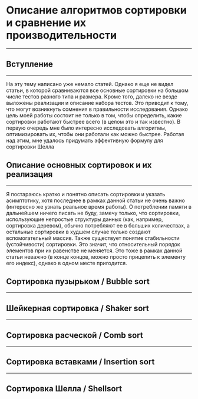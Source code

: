 # Описание алгоритмов сортировки и сравнение их производительности
---

## Вступление
---
На эту тему написано уже немало статей. Однако я еще не видел статьи, в которой сравниваются все основные сортировки на большом числе тестов разного типа и размера. Кроме того, далеко не везде выложены реализации и описание набора тестов. Это приводит к тому, что могут возникнуть сомнения в правильности исследования. Однако цель моей работы состоит не только в том, чтобы определить, какие сортировки работают быстрее всего (в целом это и так известно). В первую очередь мне было интересно исследовать алгоритмы, оптимизировать их, чтобы они работали как можно быстрее. Работая над этим, мне удалось придумать эффективную формулу для сортировки Шелла
## Описание основных сортировок и их реализация
---
Я постараюсь кратко и понятно описать сортировки и указать асимптотику, хотя последнее в рамках данной статьи не очень важно (интересно же узнать реальное время работы). О потреблении памяти в дальнейшем ничего писать не буду, замечу только, что сортировки, использующие непростые структуры данных (как, например, сортировка деревом), обычно потребляют ее в больших количествах, а остальные сортировки в худшем случае только создают вспомогательный массив. Также существует понятие стабильности (устойчивости) сортировки. Это значит, что относительный порядок элементов при их равенстве не меняется. Это тоже в рамках данной статьи неважно (в конце концов, можно просто прицепить к элементу его индекс), однако в одном месте пригодится.
## Сортировка пузырьком / Bubble sort
---

## Шейкерная сортировка / Shaker sort
---

## Сортировка расческой / Comb sort
---

## Сортировка вставками / Insertion sort
---

## Сортировка Шелла / Shellsort